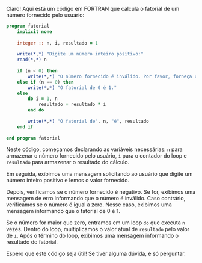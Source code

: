 Claro! Aqui está um código em FORTRAN que calcula o fatorial de um número fornecido pelo usuário:

```fortran
program fatorial
    implicit none
    
    integer :: n, i, resultado = 1
    
    write(*,*) "Digite um número inteiro positivo:"
    read(*,*) n
    
    if (n < 0) then
        write(*,*) "O número fornecido é inválido. Por favor, forneça um número inteiro positivo."
    else if (n == 0) then
        write(*,*) "O fatorial de 0 é 1."
    else
        do i = 1, n
            resultado = resultado * i
        end do
        
        write(*,*) "O fatorial de", n, "é", resultado
    end if
    
end program fatorial
```

Neste código, começamos declarando as variáveis necessárias: `n` para armazenar o número fornecido pelo usuário, `i` para o contador do loop e `resultado` para armazenar o resultado do cálculo.

Em seguida, exibimos uma mensagem solicitando ao usuário que digite um número inteiro positivo e lemos o valor fornecido.

Depois, verificamos se o número fornecido é negativo. Se for, exibimos uma mensagem de erro informando que o número é inválido. Caso contrário, verificamos se o número é igual a zero. Nesse caso, exibimos uma mensagem informando que o fatorial de 0 é 1.

Se o número for maior que zero, entramos em um loop `do` que executa `n` vezes. Dentro do loop, multiplicamos o valor atual de `resultado` pelo valor de `i`. Após o término do loop, exibimos uma mensagem informando o resultado do fatorial.

Espero que este código seja útil! Se tiver alguma dúvida, é só perguntar.